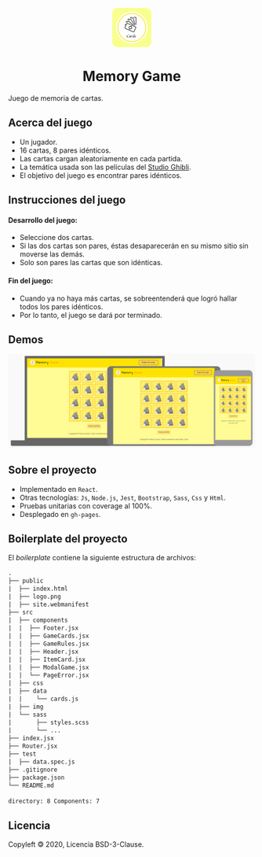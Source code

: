 <p align="center"><a href="public/logo.png"><img src="./public/logo.png" width=80px></a></p>
<h1 align="center">Memory Game</h1>

Juego de memoria de cartas.

## Acerca del juego

- Un jugador.
- 16 cartas, 8 pares idénticos.
- Las cartas cargan aleatoriamente en cada partida. 
- La temática usada son las películas del [Studio Ghibli](https://es.wikipedia.org/wiki/Studio_Ghibli).
- El objetivo del juego es encontrar pares idénticos.

## Instrucciones del juego

#### Desarrollo del juego:
- Seleccione dos cartas. 
- Si las dos cartas son pares, éstas desaparecerán en su mismo sitio sin moverse las demás. 
- Solo son pares las cartas que son idénticas.

#### Fin del juego:
- Cuando ya no haya más cartas, se sobreentenderá que logró hallar todos los pares idénticos. 
- Por lo tanto, el juego se dará por terminado.

## Demos


<img src="./src/img/demo.png" alt="Demo Memory Game">


## Sobre el proyecto

- Implementado en `React`.
- Otras tecnologías: `Js`, `Node.js`, `Jest`, `Bootstrap`, `Sass`, `Css` y `Html`.
- Pruebas unitarias con coverage al 100%.
- Desplegado en `gh-pages`.

## Boilerplate del proyecto
El _boilerplate_ contiene la siguiente estructura de archivos:

```text
.
├── public
|  ├── index.html
|  ├── logo.png
|  ├── site.webmanifest
├── src
|  ├── components
|  |  ├── Footer.jsx
|  |  ├── GameCards.jsx
|  |  ├── GameRules.jsx
|  |  ├── Header.jsx
|  |  ├── ItemCard.jsx
|  |  ├── ModalGame.jsx
|  |  └── PageError.jsx
|  ├── css
|  ├── data
|  |    └── cards.js
|  ├── img
|  └── sass
|       ├── styles.scss
|       └── ...
├── index.jsx
├── Router.jsx
├── test
|  ├── data.spec.js
├── .gitignore
├── package.json
└── README.md

directory: 8 Components: 7
```

## Licencia

Copyleft 🄯 2020, Licencia BSD-3-Clause.
